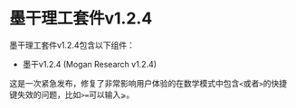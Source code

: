 # 墨干理工套件v1.2.4
墨干理工套件v1.2.4包含以下组件：
+ 墨干v1.2.4 (Mogan Research v1.2.4)

这是一次紧急发布，修复了非常影响用户体验的在数学模式中包含`<`或者`>`的快捷键失效的问题，比如`>=`可以输入`⩾`。
